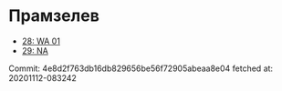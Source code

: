 # Прамзелев
- [28: WA 01](28.md)
- [29: NA](29.md)

Commit: 4e8d2f763db16db829656be56f72905abeaa8e04
 fetched at: 20201112-083242
